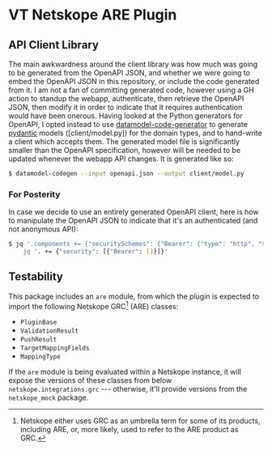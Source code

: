 # VT Netskope ARE Plugin

## API Client Library

The main awkwardness around the client library was how much was going to be
generated from the OpenAPI JSON, and whether we were going to embed the OpenAPI
JSON in this repository, or include the code generated from it. I am not a fan
of committing generated code, however using a GH action to standup the webapp,
authenticate, then retrieve the OpenAPI JSON, then modify it in order to
indicate that it requires authentication would have been onerous. Having looked
at the Python generators for OpenAPI, I opted instead to use
[datamodel-code-generator](https://github.com/koxudaxi/datamodel-code-generator)
to generate [pydantic](https://docs.pydantic.dev/) models ([client/model.py])
for the domain types, and to hand-write a client which accepts them.  The generated
model file is significantly smaller than the OpenAPI specification, however
will be needed to be updated whenever the webapp API changes.  It is generated like so:

```sh
$ datamodel-codegen --input openapi.json --output client/model.py
```

### For Posterity

In case we decide to use an entirely generated OpenAPI client, here is how to manipulate
the OpenAPI JSON to indicate that it's an authenticated (and not anonymous API):

```sh
$ jq '.components += {"securitySchemes": {"Bearer": {"type": "http", "scheme": "bearer"}}} openapi.json |
    jq '. += {"security": [{"Bearer": []}]}'
```

## Testability

This package includes an `are` module, from which the plugin is expected to
import the following Netskope GRC[^1] (ARE) classes:

 - `PluginBase`
 - `ValidationResult`
 - `PushResult`
 - `TargetMappingFields`
 - `MappingType`

If the `are` module is being evaluated within a Netskope instance, it will
expose the versions of these classes from below `netskope.integrations.grc` ---
otherwise, it'll provide versions from the `netskope_mock` package.

[^1]: Netskope either uses GRC as an umbrella term for some of its products,
    including ARE, or, more likely, used to refer to the ARE product as GRC.
